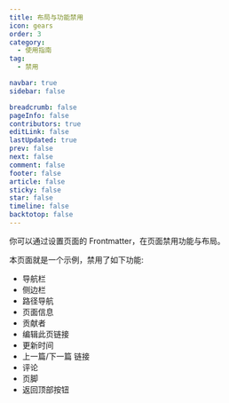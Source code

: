 ```yaml
---
title: 布局与功能禁用
icon: gears
order: 3
category:
  - 使用指南
tag:
  - 禁用

navbar: true
sidebar: false

breadcrumb: false
pageInfo: false
contributors: true
editLink: false
lastUpdated: true
prev: false
next: false
comment: false
footer: false
article: false
sticky: false
star: false
timeline: false
backtotop: false
---
```


你可以通过设置页面的 Frontmatter，在页面禁用功能与布局。

<!-- more -->

本页面就是一个示例，禁用了如下功能:

- 导航栏
- 侧边栏
- 路径导航
- 页面信息
- 贡献者
- 编辑此页链接
- 更新时间
- 上一篇/下一篇 链接
- 评论
- 页脚
- 返回顶部按钮

